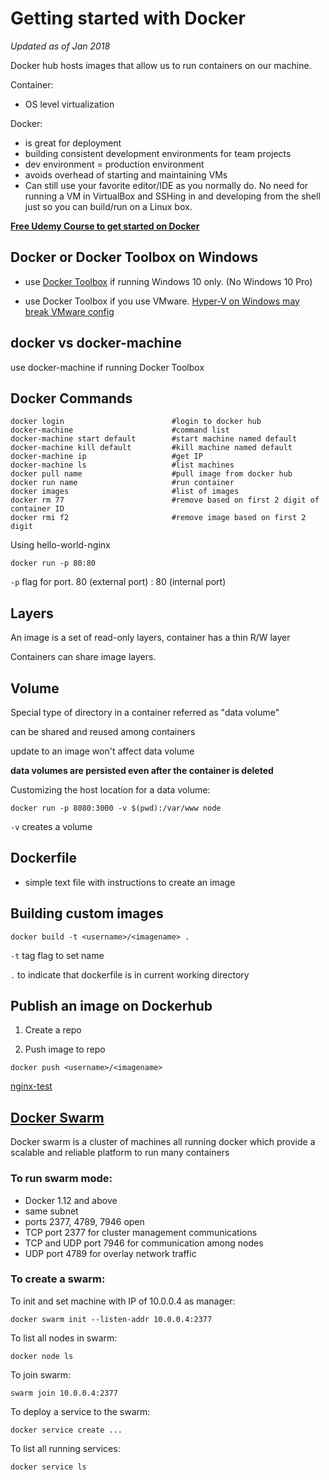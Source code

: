 # Getting started with Docker

*Updated as of Jan 2018*

Docker hub hosts images that allow us to run containers on our machine.

Container:
+ OS level virtualization

Docker:
+ is great for deployment
+ building consistent development environments for team projects
+ dev environment = production environment
+ avoids overhead of starting and maintaining VMs
+ Can still use your favorite editor/IDE as you normally do. No need for running a VM in VirtualBox and SSHing in and developing from the shell just so you can build/run on a Linux box.

**[Free Udemy Course to get started on Docker](https://www.udemy.com/docker-for-developers/learn/v4/)**
 
## Docker or Docker Toolbox on Windows

+ use [Docker Toolbox](https://docs.docker.com/toolbox/toolbox_install_windows/) if running Windows 10 only. (No Windows 10 Pro)

+  use Docker Toolbox if you use VMware. [Hyper-V on Windows may break VMware config](https://forums.docker.com/t/docker-for-windows-w-vmware-installed/19011)

## docker vs docker-machine

use docker-machine if running Docker Toolbox

## Docker Commands


```
docker login                        #login to docker hub
docker-machine                      #command list
docker-machine start default        #start machine named default
docker-machine kill default         #kill machine named default
docker-machine ip                   #get IP
docker-machine ls                   #list machines
docker pull name                    #pull image from docker hub
docker run name                     #run container
docker images                       #list of images
docker rm 77                        #remove based on first 2 digit of container ID
docker rmi f2                       #remove image based on first 2 digit
```

Using hello-world-nginx
```
docker run -p 80:80
```

`-p` flag for port. 80 (external port) : 80 (internal port)

## Layers

An image is a set of read-only layers, container has a thin R/W layer

Containers can share image layers.

## Volume

Special type of directory in a container referred as "data volume"

can be shared and reused among containers

update to an image won't affect data volume

**data volumes are persisted even after the container is deleted**

Customizing the host location for a data volume:
```
docker run -p 8080:3000 -v $(pwd):/var/www node
```

`-v` creates a volume

## Dockerfile

+ simple text file with instructions to create an image

## Building custom images

```
docker build -t <username>/<imagename> .
```

`-t` tag flag to set name

`.` to indicate that dockerfile is in current working directory

## Publish an image on Dockerhub

1. Create a repo

2. Push image to repo
```
docker push <username>/<imagename>
```

[nginx-test](https://hub.docker.com/r/davzoku/nginx-test/)

## [Docker Swarm](https://www.youtube.com/watch?v=KC4Ad1DS8xU)

Docker swarm is a cluster of machines all running docker which provide a scalable and reliable platform to run many containers

### To run swarm mode:
+ Docker 1.12 and above
+ same subnet
+ ports 2377, 4789, 7946 open
+ TCP port 2377 for cluster management communications
+ TCP and UDP port 7946 for communication among nodes
+ UDP port 4789 for overlay network traffic

### To create a swarm:

To init and set machine with IP of 10.0.0.4 as manager:
```
docker swarm init --listen-addr 10.0.0.4:2377
```
To list all nodes in swarm:
```
docker node ls
```

To join swarm:
```
swarm join 10.0.0.4:2377
``` 

To deploy a service to the swarm:
```
docker service create ...
```

To list all running services:
```
docker service ls
```